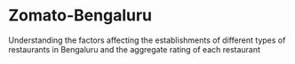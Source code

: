 # Zomato-Bengaluru
Understanding the factors affecting the establishments of different types of restaurants in Bengaluru and the aggregate rating of each restaurant
